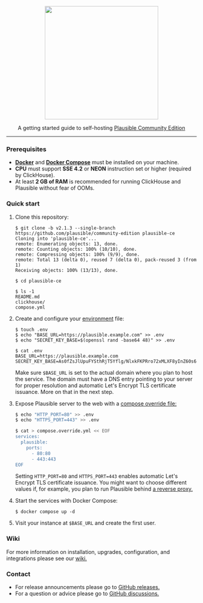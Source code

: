 <p align="center">
    <picture>
        <source media="(prefers-color-scheme: dark)" srcset="https://github.com/plausible/community-edition/blob/v2.1.1/images/logo_dark.svg" width="300">
        <source media="(prefers-color-scheme: light)" srcset="https://github.com/plausible/community-edition/blob/v2.1.1/images/logo_light.svg" width="300">
        <img src="https://github.com/plausible/community-edition/blob/v2.1.1/images/logo_light.svg" width="300">
    </picture>
</p>

<p align="center">
    A getting started guide to self-hosting <a href="https://plausible.io/blog/community-edition">Plausible Community Edition</a>
</p>

---

### Prerequisites

- **[Docker](https://docs.docker.com/engine/install/)** and **[Docker Compose](https://docs.docker.com/compose/install/)** must be installed on your machine.
- **CPU** must support **SSE 4.2** or **NEON** instruction set or higher (required by ClickHouse).
- At least **2 GB of RAM** is recommended for running ClickHouse and Plausible without fear of OOMs.

### Quick start

1. Clone this repository:

    ```console
    $ git clone -b v2.1.3 --single-branch https://github.com/plausible/community-edition plausible-ce
    Cloning into 'plausible-ce'...
    remote: Enumerating objects: 13, done.
    remote: Counting objects: 100% (10/10), done.
    remote: Compressing objects: 100% (9/9), done.
    remote: Total 13 (delta 0), reused 7 (delta 0), pack-reused 3 (from 1)
    Receiving objects: 100% (13/13), done.

    $ cd plausible-ce

    $ ls -1
    README.md
    clickhouse/
    compose.yml
    ```

1. Create and configure your [environment](https://docs.docker.com/compose/environment-variables/) file:

    ```console
    $ touch .env
    $ echo "BASE_URL=https://plausible.example.com" >> .env
    $ echo "SECRET_KEY_BASE=$(openssl rand -base64 48)" >> .env
    
    $ cat .env
    BASE_URL=https://plausible.example.com
    SECRET_KEY_BASE=As0fZsJlUpuFYSthRjT5Yflg/NlxkFKPRro72xMLXF8yInZ60s6xGGXYVqml+XN1
    ```

    Make sure `$BASE_URL` is set to the actual domain where you plan to host the service. The domain must have a DNS entry pointing to your server for proper resolution and automatic Let's Encrypt TLS certificate issuance. More on that in the next step.

1. Expose Plausible server to the web with a [compose override file:](https://github.com/plausible/community-edition/wiki/compose-override)

    ```sh
    $ echo "HTTP_PORT=80" >> .env
    $ echo "HTTPS_PORT=443" >> .env

    $ cat > compose.override.yml << EOF
    services:
      plausible:
        ports:
          - 80:80
          - 443:443
    EOF 
    ```

    Setting `HTTP_PORT=80` and `HTTPS_PORT=443` enables automatic Let's Encrypt TLS certificate issuance. You might want to choose different values if, for example, you plan to run Plausible behind [a reverse proxy.](https://github.com/plausible/community-edition/wiki/reverse-proxy)

1. Start the services with Docker Compose:

    ```console
    $ docker compose up -d
    ```

1. Visit your instance at `$BASE_URL` and create the first user.

### Wiki

For more information on installation, upgrades, configuration, and integrations please see our [wiki.](https://github.com/plausible/community-edition/wiki)

### Contact

- For release announcements please go to [GitHub releases.](https://github.com/plausible/analytics/releases)
- For a question or advice please go to [GitHub discussions.](https://github.com/plausible/analytics/discussions/categories/self-hosted-support)
